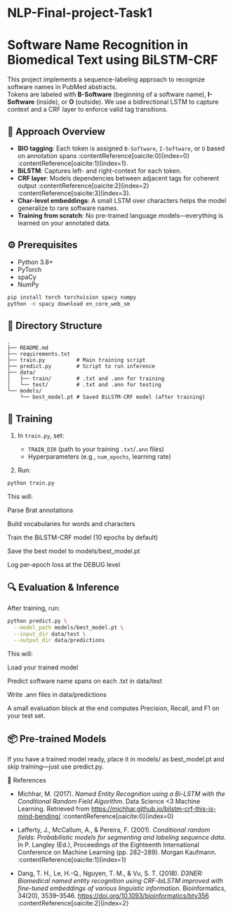 # NLP-Final-project-Task1
# Software Name Recognition in Biomedical Text using BiLSTM-CRF

This project implements a sequence-labeling approach to recognize software names in PubMed abstracts.  
Tokens are labeled with **B-Software** (beginning of a software name), **I-Software** (inside), or **O** (outside). We use a bidirectional LSTM to capture context and a CRF layer to enforce valid tag transitions.

## 📖 Approach Overview
- **BIO tagging**: Each token is assigned `B-Software`, `I-Software`, or `O` based on annotation spans :contentReference[oaicite:0]{index=0}&#8203;:contentReference[oaicite:1]{index=1}.  
- **BiLSTM**: Captures left- and right-context for each token.  
- **CRF layer**: Models dependencies between adjacent tags for coherent output :contentReference[oaicite:2]{index=2}&#8203;:contentReference[oaicite:3]{index=3}.  
- **Char-level embeddings**: A small LSTM over characters helps the model generalize to rare software names.  
- **Training from scratch**: No pre-trained language models—everything is learned on your annotated data.

## ⚙️ Prerequisites
- Python 3.8+  
- PyTorch  
- spaCy  
- NumPy  

```bash
pip install torch torchvision spacy numpy
python -m spacy download en_core_web_sm
```
## 📂 Directory Structure

```plaintext
.
├── README.md
├── requirements.txt
├── train.py          # Main training script
├── predict.py        # Script to run inference
├── data/
│   ├── train/        # .txt and .ann for training
│   └── test/         # .txt and .ann for testing
└── models/
    └── best_model.pt # Saved BiLSTM-CRF model (after training)
```
## 🔧 Training

1. In `train.py`, set:
   - `TRAIN_DIR` (path to your training `.txt`/`.ann` files)  
   - Hyperparameters (e.g., `num_epochs`, learning rate)

2. Run:
```bash
python train.py
```
   

This will:

Parse Brat annotations

Build vocabularies for words and characters

Train the BiLSTM-CRF model (10 epochs by default)

Save the best model to models/best_model.pt

Log per-epoch loss at the DEBUG level

## 🔍 Evaluation & Inference

After training, run:
```bash
python predict.py \
  --model_path models/best_model.pt \
  --input_dir data/test \
  --output_dir data/predictions
```
This will:

Load your trained model

Predict software name spans on each .txt in data/test

Write .ann files in data/predictions

A small evaluation block at the end computes Precision, Recall, and F1 on your test set.
## 📦 Pre-trained Models
If you have a trained model ready, place it in models/ as best_model.pt and skip training—just use predict.py.

📝 References

- Michhar, M. (2017). *Named Entity Recognition using a Bi-LSTM with the Conditional Random Field Algorithm*. Data Science <3 Machine Learning. Retrieved from https://michhar.github.io/bilstm-crf-this-is-mind-bending/ :contentReference[oaicite:0]{index=0}

- Lafferty, J., McCallum, A., & Pereira, F. (2001). *Conditional random fields: Probabilistic models for segmenting and labeling sequence data*. In P. Langley (Ed.), Proceedings of the Eighteenth International Conference on Machine Learning (pp. 282–289). Morgan Kaufmann. :contentReference[oaicite:1]{index=1}

- Dang, T. H., Le, H.-Q., Nguyen, T. M., & Vu, S. T. (2018). *D3NER: Biomedical named entity recognition using CRF-biLSTM improved with fine-tuned embeddings of various linguistic information*. Bioinformatics, 34(20), 3539–3546. https://doi.org/10.1093/bioinformatics/bty356 :contentReference[oaicite:2]{index=2}
